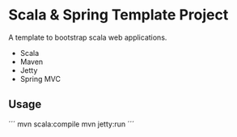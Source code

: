 Scala & Spring Template Project
===============================

A template to bootstrap scala web applications.

* Scala
* Maven
* Jetty
* Spring MVC

Usage
-----

´´´
mvn scala:compile
mvn jetty:run
´´´
